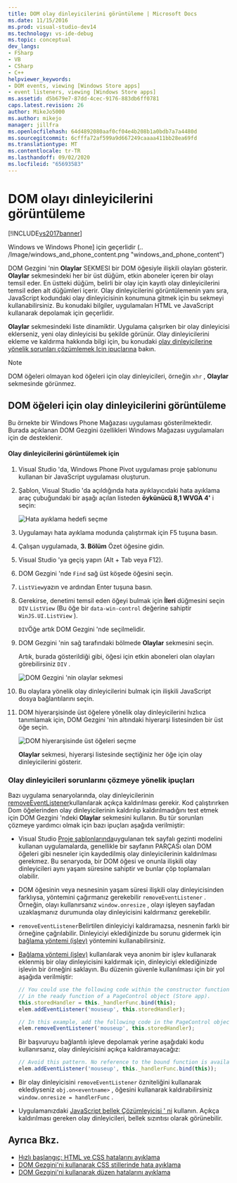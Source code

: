 ```yaml
---
title: DOM olay dinleyicilerini görüntüleme | Microsoft Docs
ms.date: 11/15/2016
ms.prod: visual-studio-dev14
ms.technology: vs-ide-debug
ms.topic: conceptual
dev_langs:
- FSharp
- VB
- CSharp
- C++
helpviewer_keywords:
- DOM events, viewing [Windows Store apps]
- event listeners, viewing [Windows Store apps]
ms.assetid: d5b679e7-87dd-4cec-9176-883db6ff0781
caps.latest.revision: 26
author: MikeJo5000
ms.author: mikejo
manager: jillfra
ms.openlocfilehash: 64d4892080aaf0cf04e4b208b1a0bdb7a7a4480d
ms.sourcegitcommit: 6cfffa72af599a9d667249caaaa411bb28ea69fd
ms.translationtype: MT
ms.contentlocale: tr-TR
ms.lasthandoff: 09/02/2020
ms.locfileid: "65693583"
---
```

# <a name="view-dom-event-listeners"></a>DOM olayı dinleyicilerini görüntüleme
[!INCLUDE[vs2017banner](../includes/vs2017banner.md)]

Windows ve Windows Phone] için geçerlidir (.. /Image/windows_and_phone_content.png "windows_and_phone_content")

 DOM Gezgini 'nin **Olaylar** SEKMESI bir DOM öğesiyle ilişkili olayları gösterir. **Olaylar** sekmesindeki her bir üst düğüm, etkin aboneler içeren bir olayı temsil eder. En üstteki düğüm, belirli bir olay için kayıtlı olay dinleyicilerini temsil eden alt düğümleri içerir. Olay dinleyicilerini görüntülemenin yanı sıra, JavaScript kodundaki olay dinleyicisinin konumuna gitmek için bu sekmeyi kullanabilirsiniz. Bu konudaki bilgiler, uygulamaları HTML ve JavaScript kullanarak depolamak için geçerlidir.

 **Olaylar** sekmesindeki liste dinamiktir. Uygulama çalışırken bir olay dinleyicisi eklerseniz, yeni olay dinleyicisi bu şekilde görünür. Olay dinleyicilerini ekleme ve kaldırma hakkında bilgi için, bu konudaki [olay dinleyicilerine yönelik sorunları çözümlemek Için ipuçlarına](#Tips) bakın.

> [!NOTE]
> DOM öğeleri olmayan kod öğeleri için olay dinleyicileri, örneğin `xhr` , **Olaylar** sekmesinde görünmez.

## <a name="view-event-listeners-for-dom-elements"></a>DOM öğeleri için olay dinleyicilerini görüntüleme
 Bu örnekte bir Windows Phone Mağazası uygulaması gösterilmektedir. Burada açıklanan DOM Gezgini özellikleri Windows Mağazası uygulamaları için de desteklenir.

#### <a name="to-view-event-listeners"></a>Olay dinleyicilerini görüntülemek için

1. Visual Studio 'da, Windows Phone Pivot uygulaması proje şablonunu kullanan bir JavaScript uygulaması oluşturun.

2. Şablon, Visual Studio 'da açıldığında hata ayıklayıcıdaki hata ayıklama araç çubuğundaki bir aşağı açılan listeden **öykünücü 8,1 WVGA 4'** i seçin:

     ![Hata ayıklama hedefi seçme](../debugger/media/js-dom-debug-target-emu.png "JS_DOM_Debug_Target_Emu")

3. Uygulamayı hata ayıklama modunda çalıştırmak için F5 tuşuna basın.

4. Çalışan uygulamada, **3. Bölüm** Özet öğesine gidin.

5. Visual Studio 'ya geçiş yapın (Alt + Tab veya F12).

6. DOM Gezgini 'nde `Find` sağ üst köşede öğesini seçin.

7. `ListView`yazın ve ardından Enter tuşuna basın.

8. Gerekirse, denetimi temsil eden öğeyi bulmak için **İleri** düğmesini seçin `DIV` `ListView` (Bu öğe bir `data-win-control` değerine sahiptir `WinJS.UI.ListView` ).

     `DIV`Öğe artık DOM Gezgini 'nde seçilmelidir.

9. DOM Gezgini 'nin sağ tarafındaki bölmede **Olaylar** sekmesini seçin.

     Artık, burada gösterildiği gibi, öğesi için etkin aboneleri olan olayları görebilirsiniz `DIV` .

     ![DOM Gezgini 'nin olaylar sekmesi](../debugger/media/js-dom-events.png "JS_DOM_Events")

10. Bu olaylara yönelik olay dinleyicilerini bulmak için ilişkili JavaScript dosya bağlantılarını seçin.

11. DOM hiyerarşisinde üst öğelere yönelik olay dinleyicilerini hızlıca tanımlamak için, DOM Gezgini 'nin altındaki hiyerarşi listesinden bir üst öğe seçin.

     ![DOM hiyerarşisinde üst öğeleri seçme](../debugger/media/js-dom-breadcrumbs.png "JS_DOM_Breadcrumbs")

     **Olaylar** sekmesi, hiyerarşi listesinde seçtiğiniz her öğe için olay dinleyicilerini gösterir.

### <a name="tips-for-resolving-issues-with-event-listeners"></a><a name="Tips"></a> Olay dinleyicileri sorunlarını çözmeye yönelik ipuçları
 Bazı uygulama senaryolarında, olay dinleyicilerinin [removeEventListener](https://msdn.microsoft.com/library/ie/ff975250\(v=vs.85\).aspx)kullanılarak açıkça kaldırılması gerekir. Kod çalıştırırken Dom öğelerinden olay dinleyicilerinin kaldırılıp kaldırılmadığını test etmek için DOM Gezgini 'ndeki **Olaylar** sekmesini kullanın. Bu tür sorunları çözmeye yardımcı olmak için bazı ipuçları aşağıda verilmiştir:

- Visual Studio [Proje şablonlarında](https://msdn.microsoft.com/library/windows/apps/hh758331.aspx)uygulanan tek sayfalı gezinti modelini kullanan uygulamalarda, genellikle bir sayfanın PARÇASı olan DOM öğeleri gibi nesneler için kaydedilmiş olay dinleyicilerinin kaldırılması gerekmez. Bu senaryoda, bir DOM öğesi ve onunla ilişkili olay dinleyicileri aynı yaşam süresine sahiptir ve bunlar çöp toplamaları olabilir.

- DOM öğesinin veya nesnesinin yaşam süresi ilişkili olay dinleyicisinden farklıysa, yöntemini çağırmanız gerekebilir `removeEventListener` . Örneğin, olayı kullanırsanız `window.onresize` , olayı işleyen sayfadan uzaklaşmanız durumunda olay dinleyicisini kaldırmanız gerekebilir.

- `removeEventListener`Belirtilen dinleyiciyi kaldıramazsa, nesnenin farklı bir örneğine çağrılabilir. Dinleyiciyi eklediğinizde bu sorunu gidermek için [bağlama yöntemi (işlev)](https://developer.mozilla.org/docs/Web/JavaScript/Reference/Global_Objects/Function/bind) yöntemini kullanabilirsiniz.

- [Bağlama yöntemi (işlev)](https://developer.mozilla.org/docs/Web/JavaScript/Reference/Global_Objects/Function/bind) kullanılarak veya anonim bir işlev kullanarak eklenmiş bir olay dinleyicisini kaldırmak için, dinleyiciyi eklediğinizde işlevin bir örneğini saklayın. Bu düzenin güvenle kullanılması için bir yol aşağıda verilmiştir:

    ```javascript
    // You could use the following code within the constructor function of an object, or
    // in the ready function of a PageControl object (Store app).
    this.storedHandler = this._handlerFunc.bind(this);
    elem.addEventListener('mouseup', this.storedHandler);

    // In this example, add the following code in the PageControl object's unload function.
    elem.removeEventListener('mouseup', this.storedHandler);

    ```

     Bir başvuruyu bağlantılı işleve depolamak yerine aşağıdaki kodu kullanırsanız, olay dinleyicisini açıkça kaldıramayacağız:

    ```javascript
    // Avoid this pattern. No reference to the bound function is available.
    elem.addEventListener('mouseup', this._handlerFunc.bind(this));
    ```

- Bir olay dinleyicisini `removeEventListener` özniteliğini kullanarak eklediyseniz `obj.on<eventname>` , öğesini kullanarak kaldırabilirsiniz `window.onresize = handlerFunc` .

- Uygulamanızdaki [JavaScript bellek Çözümleyicisi ' ni](../profiling/javascript-memory.md) kullanın. Açıkça kaldırılması gereken olay dinleyicileri, bellek sızıntısı olarak görünebilir.

## <a name="see-also"></a>Ayrıca Bkz.

- [Hızlı başlangıç: HTML ve CSS hatalarını ayıklama](../debugger/quickstart-debug-html-and-css.md)
- [DOM Gezgini'ni kullanarak CSS stillerinde hata ayıklama](../debugger/debug-css-styles-using-dom-explorer.md)
- [DOM Gezgini'ni kullanarak düzen hatalarını ayıklama](../debugger/debug-layout-using-dom-explorer.md)